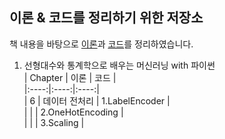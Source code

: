 ## 이론 & 코드를 정리하기 위한 저장소

책 내용을 바탕으로 [이론](https://mmminji.github.io/)과 [코드](https://github.com/mmminji/Machine-Learning)를 정리하였습니다.


1. 선형대수와 통계학으로 배우는 머신러닝 with 파이썬  
| Chapter | 이론 | 코드 |  
|:----:|:----:|:----:|  
| 6 | 데이터 전처리 | 1.LabelEncoder |  
|  |  | 2.OneHotEncoding |  
|  |  | 3.Scaling |  

